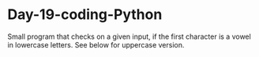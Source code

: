 # Day-19-coding-Python
Small program that checks on a given input, if the first character is a vowel in lowercase letters. See below for uppercase version.
